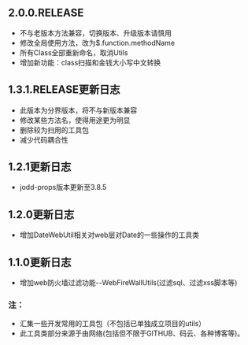 ## 2.0.0.RELEASE
- 不与老版本方法兼容，切换版本、升级版本请慎用
- 修改全局使用方法，改为$.function.methodName
- 所有Class全部重新命名，取消Utils
- 增加新功能：class扫描和金钱大小写中文转换
## 1.3.1.RELEASE更新日志
- 此版本为分界版本，将不与新版本兼容
- 修改某些方法名，使得用途更为明显
- 删除较为扫用的工具包
- 减少代码耦合性
## 1.2.1更新日志
- jodd-props版本更新至3.8.5
## 1.2.0更新日志
- 增加DateWebUtil相关对web层对Date的一些操作的工具类
## 1.1.0更新日志
- 增加web防火墙过滤功能--WebFireWallUtils(过滤sql、过滤xss脚本等)
### 注：
- 汇集一些开发常用的工具包（不包括已单独成立项目的utils）
- 此工具类部分来源于由网络(包括但不限于GITHUB、码云、各种博客等)。
